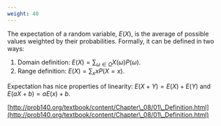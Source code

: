 ```yaml
---
weight: 40
---
```


The expectation of a random variable, $E(X)$, is the average of possible values weighted by their probabilities. Formally, it can be defined in two ways:

1. Domain definition: $E(X) = \sum_{\omega \in \Omega} X(\omega) P(\omega)$.
2. Range definition: $E(X) = \sum_x x P(X = x)$.

Expectation has nice properties of linearity: $E(X + Y) = E(X) + E(Y)$ and $E(aX + b) = aE(x) + b$.

[http://prob140.org/textbook/content/Chapter\_08/01\_Definition.html](http://prob140.org/textbook/content/Chapter\_08/01\_Definition.html)

